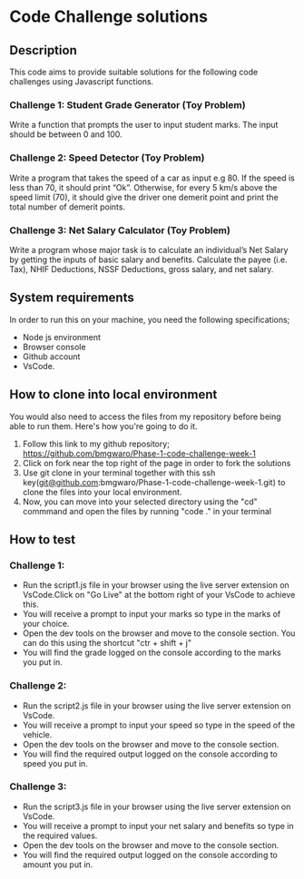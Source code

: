 # Code Challenge solutions

## Description
This code aims to provide suitable solutions for the following code challenges using Javascript functions.

### Challenge 1: Student Grade Generator (Toy Problem)
Write a function that prompts the user to input student marks. The input should be between 0 and 100. 

### Challenge 2: Speed Detector (Toy Problem)
Write a program that takes the speed of a car as input e.g 80. If the speed is less than 70, it should print “Ok”. 
Otherwise, for every 5 km/s above the speed limit (70), it should give the driver one demerit point and print the total number of demerit points.

### Challenge 3: Net Salary Calculator (Toy Problem)
Write a program whose major task is to calculate an individual’s Net Salary by getting the inputs of basic salary and benefits. 
Calculate the payee (i.e. Tax), NHIF Deductions, NSSF Deductions, gross salary, and net salary. 


## System requirements
In order to run this on your machine, you need the following specifications;
- Node js environment
- Browser console
- Github account
- VsCode.       

## How to clone into local environment
You would also need to access the files from my repository before being able to run them. Here's how you're going to do it.
1. Follow this link to my github repository; https://github.com/bmgwaro/Phase-1-code-challenge-week-1
2. Click on fork near the top right of the page in order to fork the solutions
3. Use git clone in your terminal together with this ssh key(git@github.com:bmgwaro/Phase-1-code-challenge-week-1.git) to clone the files into your local environment.
4. Now, you can move into your selected directory using the "cd" commmand and open the files by running "code ." in your terminal

## How to test

### Challenge 1: 
- Run the script1.js file in your browser using the live server extension on VsCode.Click on "Go Live" at the bottom right of your VsCode to achieve this.
- You will receive a prompt to input your marks so type in the marks of your choice.
- Open the dev tools on the browser and move to the console section. You can do this using the shortcut "ctr + shift + j"
- You will find the grade logged on the console according to the marks you put in.


### Challenge 2:
- Run the script2.js file in your browser using the live server extension on VsCode.
- You will receive a prompt to input your speed so type in the speed of the vehicle.
- Open the dev tools on the browser and move to the console section.
- You will find the required output logged on the console according to speed you put in.


### Challenge 3: 
- Run the script3.js file in your browser using the live server extension on VsCode.
- You will receive a prompt to input your net salary and benefits so type in the required values.
- Open the dev tools on the browser and move to the console section.
- You will find the required output logged on the console according to amount you put in.